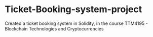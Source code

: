# Ticket-Booking-system-project
Created a ticket booking system in Solidity, in the course TTM4195 - Blockchain Technologies and Cryptocurrencies 
